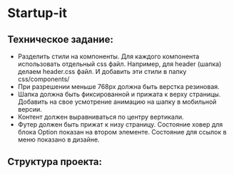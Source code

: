 # Startup-it 

## Техническое задание:
- Разделить стили на компоненты. Для каждого компонента использовать отдельный css файл. Например, для header (шапка) делаем header.css файл. И добавить эти стили в папку css/components/
- При разрешении меньше 768px должна быть верстка резиновая.
- Шапка должна быть фиксированной и прижата к верху страницы. Добавить на свое усмотрение анимацию на шапку в мобильной версии.
- Контент должен выравниваться по центру вертикали.
- Футер должен быть прижат к низу страницу.
Состояние ховер для блока Option показан на втором элементе.
Состояние для ссылок в меню показано в дизайне.

## Структура проекта:
